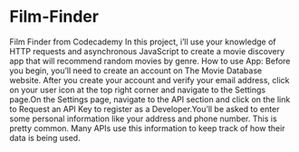 # Film-Finder
Film Finder from Codecademy
In this project, i’ll use your knowledge of HTTP requests and asynchronous JavaScript to create a movie discovery app that will recommend random movies by genre. 
How to use App: Before you begin, you’ll need to create an account on The Movie Database website. After you create your account and verify your email address, click on your user icon at the top right corner and navigate to the Settings page.On the Settings page, navigate to the API section and click on the link to Request an API Key to register as a Developer.You’ll be asked to enter some personal information like your address and phone number. This is pretty common. Many APIs use this information to keep track of how their data is being used.
